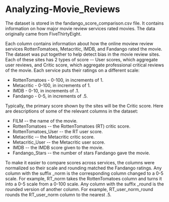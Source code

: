 # Analyzing-Movie_Reviews

The dataset is stored in the fandango_score_comparison.csv file. It contains information on how major movie review services rated movies. The data originally came from FiveThirtyEight.

Each column contains information about how the online moview review services RottenTomatoes, Metacritic, IMDB, and Fandango rated the movie. The dataset was put together to help detect bias in the movie review sites. Each of these sites has 2 types of score -- User scores, which aggregate user reviews, and Critic score, which aggregate professional critical reviews of the movie. Each service puts their ratings on a different scale:

  * RottenTomatoes - 0-100, in increments of 1.
  * Metacritic - 0-100, in increments of 1.
  * IMDB - 0-10, in increments of .1.
  * Fandango - 0-5, in increments of .5.
  
Typically, the primary score shown by the sites will be the Critic score. Here are descriptions of some of the relevant columns in the dataset:

  * FILM -- the name of the movie.
  * RottenTomatoes -- the RottenTomatoes (RT) critic score.
  * RottenTomatoes_User -- the RT user score.
  * Metacritic -- the Metacritic critic score.
  * Metacritic_User -- the Metacritic user score.
  * IMDB -- the IMDB score given to the movie.
  * Fandango_Stars -- the number of stars Fandango gave the movie. 
  
To make it easier to compare scores across services, the columns were normalized so their scale and rounding matched the Fandango ratings. Any column with the suffix _norm is the corresponding column changed to a 0-5 scale. For example, RT_norm takes the RottenTomatoes column and turns it into a 0-5 scale from a 0-100 scale. Any column with the suffix _round is the rounded version of another column. For example, RT_user_norm_round rounds the RT_user_norm column to the nearest .5.  
